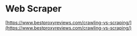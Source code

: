 # Web Scraper



[https://www.bestproxyreviews.com/crawling-vs-scraping/](https://www.bestproxyreviews.com/crawling-vs-scraping/)
